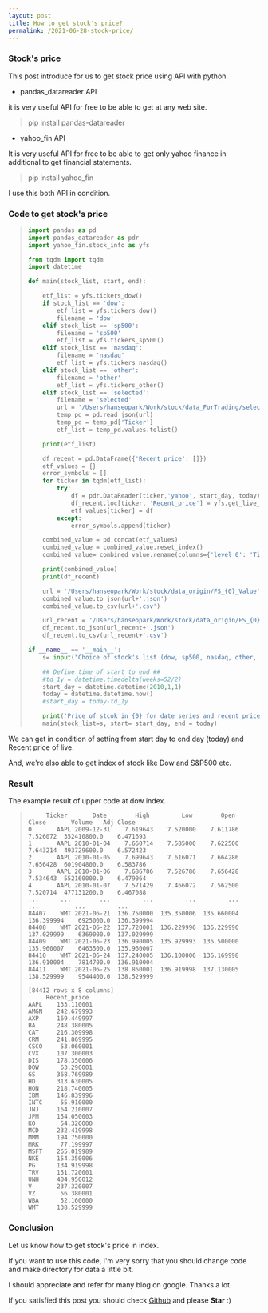 ```yaml
---
layout: post
title: How to get stock's price? 
permalink: /2021-06-28-stock-price/
---
```


### Stock's price

This post introduce for us to get stock price using API with python.

- pandas_datareader API

it is very useful API for free to be able to get at any web site.

> pip install pandas-datareader

- yahoo_fin API

It is very useful API for free to be able to get only yahoo finance in additional to get financial statements.

> pip install yahoo_fin



I use this both API in condition.



### Code to get stock's price

> ```python
> import pandas as pd
> import pandas_datareader as pdr
> import yahoo_fin.stock_info as yfs
> 
> from tqdm import tqdm
> import datetime
> 
> def main(stock_list, start, end):
> 
>     etf_list = yfs.tickers_dow()
>     if stock_list == 'dow':
>         etf_list = yfs.tickers_dow()
>         filename = 'dow'
>     elif stock_list == 'sp500':
>         filename = 'sp500'
>         etf_list = yfs.tickers_sp500()
>     elif stock_list == 'nasdaq':
>         filename = 'nasdaq'
>         etf_list = yfs.tickers_nasdaq()
>     elif stock_list == 'other':
>         filename = 'other'
>         etf_list = yfs.tickers_other()
>     elif stock_list == 'selected':
>         filename = 'selected'
>         url = '/Users/hanseopark/Work/stock/data_ForTrading/selected_ticker.json'
>         temp_pd = pd.read_json(url)
>         temp_pd = temp_pd['Ticker']
>         etf_list = temp_pd.values.tolist()
> 
>     print(etf_list)
> 
>     df_recent = pd.DataFrame({'Recent_price': []})
>     etf_values = {}
>     error_symbols = []
>     for ticker in tqdm(etf_list):
>         try:
>             df = pdr.DataReader(ticker,'yahoo', start_day, today)
>             df_recent.loc[ticker, 'Recent_price'] = yfs.get_live_price(ticker)
>             etf_values[ticker] = df
>         except:
>             error_symbols.append(ticker)
> 
>     combined_value = pd.concat(etf_values)
>     combined_value = combined_value.reset_index()
>     combined_value= combined_value.rename(columns={'level_0': 'Ticker'})
> 
>     print(combined_value)
>     print(df_recent)
> 
>     url = '/Users/hanseopark/Work/stock/data_origin/FS_{0}_Value'.format(filename)
>     combined_value.to_json(url+'.json')
>     combined_value.to_csv(url+'.csv')
> 
>     url_recent = '/Users/hanseopark/Work/stock/data_origin/FS_{0}_Recent_Value'.format(filename)
>     df_recent.to_json(url_recent+'.json')
>     df_recent.to_csv(url_recent+'.csv')
> 
> if __name__ == '__main__':
>     s= input("Choice of stock's list (dow, sp500, nasdaq, other, selected): ")
> 
>     ## Define time of start to end ##
>     #td_1y = datetime.timedelta(weeks=52/2)
>     start_day = datetime.datetime(2010,1,1)
>     today = datetime.datetime.now()
>     #start_day = today-td_1y
> 
>     print('Price of stcok in {0} for date series and recent price'.format(s))
>     main(stock_list=s, start= start_day, end = today)
> 
> ```
>
> 

We can get in condition of setting from start day to end day (today) and Recent price of live.

And, we're also able to get index of stock like Dow and S&P500 etc.



### Result

The example result of upper code at dow index.

>```
>      Ticker       Date        High         Low        Open       Close       Volume   Adj Close
>0       AAPL 2009-12-31    7.619643    7.520000    7.611786    7.526072  352410800.0    6.471693
>1       AAPL 2010-01-04    7.660714    7.585000    7.622500    7.643214  493729600.0    6.572423
>2       AAPL 2010-01-05    7.699643    7.616071    7.664286    7.656428  601904800.0    6.583786
>3       AAPL 2010-01-06    7.686786    7.526786    7.656428    7.534643  552160000.0    6.479064
>4       AAPL 2010-01-07    7.571429    7.466072    7.562500    7.520714  477131200.0    6.467088
>...      ...        ...         ...         ...         ...         ...          ...         ...
>84407    WMT 2021-06-21  136.750000  135.350006  135.660004  136.399994    6925000.0  136.399994
>84408    WMT 2021-06-22  137.720001  136.229996  136.229996  137.029999    6369000.0  137.029999
>84409    WMT 2021-06-23  136.990005  135.929993  136.500000  135.960007    6463500.0  135.960007
>84410    WMT 2021-06-24  137.240005  136.100006  136.169998  136.910004    7814700.0  136.910004
>84411    WMT 2021-06-25  138.860001  136.919998  137.130005  138.529999    9544400.0  138.529999
>
>[84412 rows x 8 columns]
>      Recent_price
>AAPL    133.110001
>AMGN    242.679993
>AXP     169.449997
>BA      248.380005
>CAT     216.309998
>CRM     241.869995
>CSCO     53.060001
>CVX     107.300003
>DIS     178.350006
>DOW      63.290001
>GS      368.769989
>HD      313.630005
>HON     218.740005
>IBM     146.839996
>INTC     55.910000
>JNJ     164.210007
>JPM     154.050003
>KO       54.320000
>MCD     232.419998
>MMM     194.750000
>MRK      77.199997
>MSFT    265.019989
>NKE     154.350006
>PG      134.919998
>TRV     151.720001
>UNH     404.950012
>V       237.320007
>VZ       56.380001
>WBA      52.160000
>WMT     138.529999
>```
>
>



### Conclusion

Let us know how to get stock's price in index.

If you want to use this code, I'm very sorry that you should change code and make directory for data a little bit.

I should appreciate and refer for many blog on google. Thanks a lot.

If you satisfied this post you should check [Github](https://github.com/hanseopark/Stock/tree/master/Strategy) and please **Star** :)
